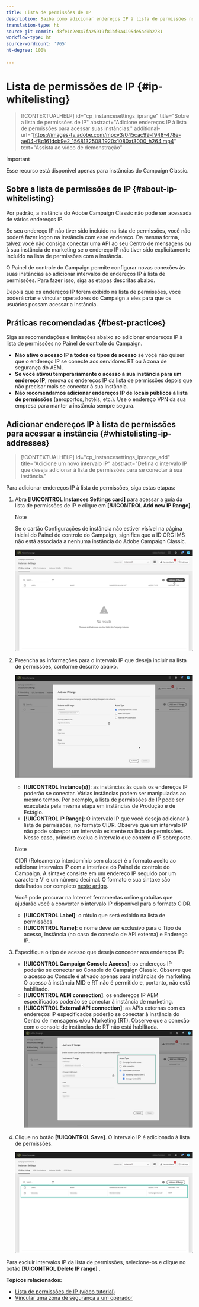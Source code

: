```yaml
---
title: Lista de permissões de IP
description: Saiba como adicionar endereços IP à lista de permissões no Painel de controle do Campaign para obter acesso à instância
translation-type: ht
source-git-commit: d8fe1c2e847fa25919f81bf0a4195de5ad0b2781
workflow-type: ht
source-wordcount: '765'
ht-degree: 100%

---
```



# Lista de permissões de IP {#ip-whitelisting}

>[!CONTEXTUALHELP]
>id="cp_instancesettings_iprange"
>title="Sobre a lista de permissões de IP"
>abstract="Adicione endereços IP à lista de permissões para acessar suas instâncias."
>additional-url="https://images-tv.adobe.com/mpcv3/045cac99-f948-478e-ae04-f8c161dcb9e2_1568132508.1920x1080at3000_h264.mp4" text="Assista ao vídeo de demonstração"

>[!IMPORTANT]
>
>Esse recurso está disponível apenas para instâncias do Campaign Classic.

## Sobre a lista de permissões de IP {#about-ip-whitelisting}

Por padrão, a instância do Adobe Campaign Classic não pode ser acessada de vários endereços IP.

Se seu endereço IP não tiver sido incluído na lista de permissões, você não poderá fazer logon na instância com esse endereço. Da mesma forma, talvez você não consiga conectar uma API ao seu Centro de mensagens ou à sua instância de marketing se o endereço IP não tiver sido explicitamente incluído na lista de permissões com a instância.

O Painel de controle do Campaign permite configurar novas conexões às suas instâncias ao adicionar intervalos de endereços IP à lista de permissões. Para fazer isso, siga as etapas descritas abaixo.

Depois que os endereços IP forem exibido na lista de permissões, você poderá criar e vincular operadores do Campaign a eles para que os usuários possam acessar a instância.

## Práticas recomendadas {#best-practices}

Siga as recomendações e limitações abaixo ao adicionar endereços IP à lista de permissões no Painel de controle do Campaign.

* **Não ative o acesso IP a todos os tipos de acesso** se você não quiser que o endereço IP se conecte aos servidores RT ou à zona de segurança do AEM.
* **Se você ativou temporariamente o acesso à sua instância para um endereço IP**, remova os endereços IP da lista de permissões depois que não precisar mais se conectar à sua instância.
* **Não recomendamos adicionar endereços IP de locais públicos à lista de permissões** (aeroportos, hotéis, etc.). Use o endereço VPN da sua empresa para manter a instância sempre segura.

## Adicionar endereços IP à lista de permissões para acessar a instância {#whistelisting-ip-addresses}

>[!CONTEXTUALHELP]
>id="cp_instancesettings_iprange_add"
>title="Adicione um novo intervalo IP"
>abstract="Defina o intervalo IP que deseja adicionar à lista de permissões para se conectar à sua instância."

Para adicionar endereços IP à lista de permissões, siga estas etapas:

1. Abra **[!UICONTROL Instances Settings card]** para acessar a guia da lista de permissões de IP e clique em **[!UICONTROL Add new IP Range]**.

   >[!NOTE]
   >
   >Se o cartão Configurações de instância não estiver visível na página inicial do Painel de controle do Campaign, significa que a ID ORG IMS não está associada a nenhuma instância do Adobe Campaign Classic.

   ![](assets/ip_whitelist_list1.png)

1. Preencha as informações para o Intervalo IP que deseja incluir na lista de permissões, conforme descrito abaixo.

   ![](assets/ip_whitelist_add1.png)

   * **[!UICONTROL Instance(s)]**: as instâncias às quais os endereços IP poderão se conectar. Várias instâncias podem ser manipuladas ao mesmo tempo. Por exemplo, a lista de permissões de IP pode ser executada pela mesma etapa em instâncias de Produção e de Estágio.
   * **[!UICONTROL IP Range]**: O intervalo IP que você deseja adicionar à lista de permissões, no formato CIDR. Observe que um intervalo IP não pode sobrepor um intervalo existente na lista de permissões. Nesse caso, primeiro exclua o intervalo que contém o IP sobreposto.
   >[!NOTE]
   >
   >CIDR (Roteamento interdomínio sem classe) é o formato aceito ao adicionar intervalos IP com a interface do Painel de controle do Campaign. A sintaxe consiste em um endereço IP seguido por um caractere &#39;/&#39; e um número decimal. O formato e sua sintaxe são detalhados por completo [neste artigo](https://whatismyipaddress.com/cidr).
   >
   >Você pode procurar na Internet ferramentas online gratuitas que ajudarão você a converter o intervalo IP disponível para o formato CIDR.

   * **[!UICONTROL Label]**: o rótulo que será exibido na lista de permissões.
   * **[!UICONTROL Name]**: o nome deve ser exclusivo para o Tipo de acesso, Instância (no caso de conexão de API externa) e Endereço IP.


1. Especifique o tipo de acesso que deseja conceder aos endereços IP:

   * **[!UICONTROL Campaign Console Access]**: os endereços IP poderão se conectar ao Console do Campaign Classic. Observe que o acesso ao Console é ativado apenas para instâncias de marketing. O acesso à instância MID e RT não é permitido e, portanto, não está habilitado.
   * **[!UICONTROL AEM connection]**: os endereços IP AEM especificados poderão se conectar à instância de marketing.
   * **[!UICONTROL External API connection]**: as APIs externas com os endereços IP especificados poderão se conectar à instância do Centro de mensagens e/ou Marketing (RT). Observe que a conexão com o console de instâncias de RT não está habilitada.
   ![](assets/ip_whitelist_acesstype.png)

1. Clique no botão **[!UICONTROL Save]**. O Intervalo IP é adicionado à lista de permissões.

   ![](assets/ip_whitelist_added.png)

Para excluir intervalos IP da lista de permissões, selecione-os e clique no botão **[!UICONTROL Delete IP range]** .

**Tópicos relacionados:**
* [Lista de permissões de IP (vídeo tutorial)](https://docs.adobe.com/content/help/en/campaign-learn/campaign-classic-tutorials/administrating/control-panel-acc/ip-allow-listing.html)
* [Vincular uma zona de segurança a um operador](https://docs.campaign.adobe.com/doc/AC/en/INS_Additional_configurations_Configuring_Campaign_server.html#Linking_a_security_zone_to_an_operator)
